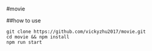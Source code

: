 #movie

##how to use
```
git clone https://github.com/vickyzhu2017/movie.git
cd movie && npm install
npm run start 
```